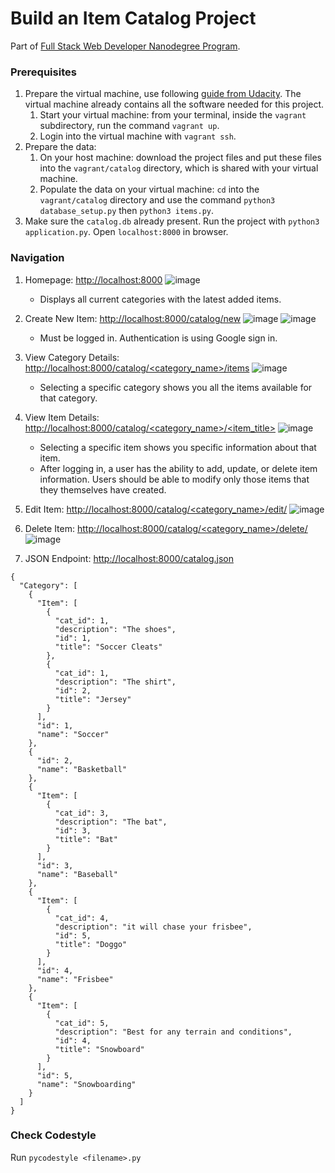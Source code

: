 # Build an Item Catalog Project
Part of [Full Stack Web Developer Nanodegree Program](https://www.udacity.com/course/full-stack-web-developer-nanodegree--nd004).

### Prerequisites
1. Prepare the virtual machine, use following [guide from Udacity](https://github.com/udacity/fullstack-nanodegree-vm). The virtual machine already contains all the software needed for this project.
    1. Start your virtual machine: from your terminal, inside the `vagrant` subdirectory, run the command `vagrant up`.
    1. Login into the virtual machine with `vagrant ssh`. 
2. Prepare the data:
    1. On your host machine: download the project files and put these files into the `vagrant/catalog` directory, which is shared with your virtual machine.
    2. Populate the data on your virtual machine: `cd` into the `vagrant/catalog` directory and use the command `python3 database_setup.py` then `python3 items.py`.
3. Make sure the `catalog.db` already present. Run the project with `python3 application.py`. Open `localhost:8000` in browser.

### Navigation
1. Homepage: [http://localhost:8000](http://localhost:8000)
![image](https://user-images.githubusercontent.com/13144571/124612843-dd0fd980-de9c-11eb-8c0e-f5ad403a22c9.png)
    - Displays all current categories with the latest added items.
    
2. Create New Item: [http://localhost:8000/catalog/new](http://localhost:8000/catalog/new)
![image](https://user-images.githubusercontent.com/13144571/124612909-e8fb9b80-de9c-11eb-88e3-73bbd01cad4b.png)
![image](https://user-images.githubusercontent.com/13144571/124611663-d7fe5a80-de9b-11eb-9aad-d457e133e36b.png)
    - Must be logged in. Authentication is using Google sign in.

3. View Category Details: [http://localhost:8000/catalog/<category_name>/items](http://localhost:8000/catalog/<category_name>/items)
![image](https://user-images.githubusercontent.com/13144571/124612508-94582080-de9c-11eb-9e9f-ee1d1e63b91c.png)
    - Selecting a specific category shows you all the items available for that category.

4. View Item Details: [http://localhost:8000/catalog/<category_name>/<item_title>](http://localhost:8000/catalog/<category_name>/<item_title>) 
![image](https://user-images.githubusercontent.com/13144571/124612209-58bd5680-de9c-11eb-9488-eeca3f3b6c6d.png)
    - Selecting a specific item shows you specific information about that item.
    - After logging in, a user has the ability to add, update, or delete item information. Users should be able to modify only those items that they themselves have created.

5. Edit Item: [http://localhost:8000/catalog/<category_name>/edit/](http://localhost:8000/catalog/<category_name>/edit/)
![image](https://user-images.githubusercontent.com/13144571/124613237-38da6280-de9d-11eb-8485-e485a3765929.png)

6. Delete Item: [http://localhost:8000/catalog/<category_name>/delete/](http://localhost:8000/catalog/<category_name>/delete/)
![image](https://user-images.githubusercontent.com/13144571/124613275-41cb3400-de9d-11eb-8858-eb33800ad487.png)

7. JSON Endpoint: [http://localhost:8000/catalog.json](http://localhost:8000/catalog.json)
```
{
  "Category": [
    {
      "Item": [
        {
          "cat_id": 1, 
          "description": "The shoes", 
          "id": 1, 
          "title": "Soccer Cleats"
        }, 
        {
          "cat_id": 1, 
          "description": "The shirt", 
          "id": 2, 
          "title": "Jersey"
        }
      ], 
      "id": 1, 
      "name": "Soccer"
    }, 
    {
      "id": 2, 
      "name": "Basketball"
    }, 
    {
      "Item": [
        {
          "cat_id": 3, 
          "description": "The bat", 
          "id": 3, 
          "title": "Bat"
        }
      ], 
      "id": 3, 
      "name": "Baseball"
    }, 
    {
      "Item": [
        {
          "cat_id": 4, 
          "description": "it will chase your frisbee", 
          "id": 5, 
          "title": "Doggo"
        }
      ], 
      "id": 4, 
      "name": "Frisbee"
    }, 
    {
      "Item": [
        {
          "cat_id": 5, 
          "description": "Best for any terrain and conditions", 
          "id": 4, 
          "title": "Snowboard"
        }
      ], 
      "id": 5, 
      "name": "Snowboarding"
    }
  ]
}
```

### Check Codestyle
Run `pycodestyle <filename>.py`
